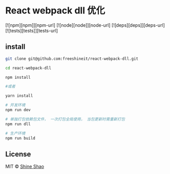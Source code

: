 #  React webpack dll 优化
[![npm][npm]][npm-url]
[![node][node]][node-url]
[![deps][deps]][deps-url]
[![tests][tests]][tests-url]

## install

```sh
git clone git@github.com:freeshineit/react-webpack-dll.git

cd react-webpack-dll

npm install

#或者

yarn install 

# 开发环境
npm run dev

# 单独打包依赖包文件， 一次打包全局使用， 当包更新时需重新打包
npm run dll 

# 生产环境
npm run build

```


## License

MIT © [Shine Shao](https://github.com/freeshineit)



